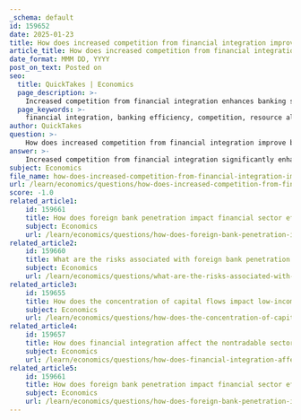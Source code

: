 ```yaml
---
_schema: default
id: 159652
date: 2025-01-23
title: How does increased competition from financial integration improve banking system efficiency?
article_title: How does increased competition from financial integration improve banking system efficiency?
date_format: MMM DD, YYYY
post_on_text: Posted on
seo:
  title: QuickTakes | Economics
  page_description: >-
    Increased competition from financial integration enhances banking system efficiency through improved resource allocation, adoption of advanced technologies, lowered costs for consumers, innovative financial products, reduction of monopolistic practices, and promoting macroeconomic stability.
  page_keywords: >-
    financial integration, banking efficiency, competition, resource allocation, technology adoption, cost reduction, financial products innovation, monopolistic practices, macroeconomic stability, economic growth
author: QuickTakes
question: >-
    How does increased competition from financial integration improve banking system efficiency?
answer: >-
    Increased competition from financial integration significantly enhances banking system efficiency through several mechanisms:\n\n1. **Resource Allocation**: Financial integration allows foreign banks to enter domestic markets, which increases competition among banks. This competition compels banks to allocate resources more effectively, as they strive to attract and retain customers. As a result, banks are incentivized to improve their services and reduce costs, leading to a more efficient financial intermediation process.\n\n2. **Adoption of Advanced Technologies**: The entry of foreign banks often brings advanced banking technologies and sophisticated risk management practices. Domestic banks, in response to heightened competition, are likely to adopt these technologies to remain competitive. This technological advancement can streamline operations, reduce transaction costs, and enhance the overall quality of financial services.\n\n3. **Lower Costs for Consumers and Businesses**: Increased competition typically leads to lower fees and interest rates for consumers and businesses. As banks compete for deposits and loans, they are motivated to offer more attractive terms, which can lower the cost of borrowing and improve access to credit. This, in turn, encourages investment and economic growth.\n\n4. **Improved Financial Products**: Competition fosters innovation in financial products. Banks are more likely to develop new and improved financial products to differentiate themselves from competitors. This innovation can lead to a wider array of financial services available to consumers, enhancing their financial well-being.\n\n5. **Reduction of Monopolistic Practices**: Financial integration diminishes the monopoly power of domestic banks, which can lead to excessive profits and inefficiencies. By breaking down monopolistic structures, competition encourages banks to operate more efficiently, ultimately benefiting the economy as a whole.\n\n6. **Macroeconomic Stability**: A more competitive banking environment can contribute to macroeconomic stability. Efficient banks are better equipped to manage risks and respond to economic fluctuations, which can help stabilize the financial system and reduce the likelihood of crises.\n\nIn summary, increased competition from financial integration leads to improved banking system efficiency by enhancing resource allocation, encouraging technological adoption, lowering costs, fostering product innovation, reducing monopolistic practices, and promoting macroeconomic stability. These factors collectively contribute to a more robust and efficient financial system, which is essential for sustained economic growth.
subject: Economics
file_name: how-does-increased-competition-from-financial-integration-improve-banking-system-efficiency.md
url: /learn/economics/questions/how-does-increased-competition-from-financial-integration-improve-banking-system-efficiency
score: -1.0
related_article1:
    id: 159661
    title: How does foreign bank penetration impact financial sector efficiency?
    subject: Economics
    url: /learn/economics/questions/how-does-foreign-bank-penetration-impact-financial-sector-efficiency
related_article2:
    id: 159660
    title: What are the risks associated with foreign bank penetration in terms of credit rationing to small firms?
    subject: Economics
    url: /learn/economics/questions/what-are-the-risks-associated-with-foreign-bank-penetration-in-terms-of-credit-rationing-to-small-firms
related_article3:
    id: 159655
    title: How does the concentration of capital flows impact low-income countries?
    subject: Economics
    url: /learn/economics/questions/how-does-the-concentration-of-capital-flows-impact-lowincome-countries
related_article4:
    id: 159657
    title: How does financial integration affect the nontradable sector in terms of domestic capital allocation?
    subject: Economics
    url: /learn/economics/questions/how-does-financial-integration-affect-the-nontradable-sector-in-terms-of-domestic-capital-allocation
related_article5:
    id: 159661
    title: How does foreign bank penetration impact financial sector efficiency?
    subject: Economics
    url: /learn/economics/questions/how-does-foreign-bank-penetration-impact-financial-sector-efficiency
---
```


&nbsp;